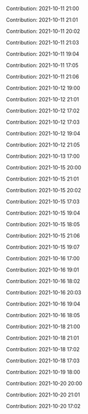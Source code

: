 Contribution: 2021-10-11 21:00

Contribution: 2021-10-11 21:01

Contribution: 2021-10-11 20:02

Contribution: 2021-10-11 21:03

Contribution: 2021-10-11 19:04

Contribution: 2021-10-11 17:05

Contribution: 2021-10-11 21:06

Contribution: 2021-10-12 19:00

Contribution: 2021-10-12 21:01

Contribution: 2021-10-12 17:02

Contribution: 2021-10-12 17:03

Contribution: 2021-10-12 19:04

Contribution: 2021-10-12 21:05

Contribution: 2021-10-13 17:00

Contribution: 2021-10-15 20:00

Contribution: 2021-10-15 21:01

Contribution: 2021-10-15 20:02

Contribution: 2021-10-15 17:03

Contribution: 2021-10-15 19:04

Contribution: 2021-10-15 18:05

Contribution: 2021-10-15 21:06

Contribution: 2021-10-15 19:07

Contribution: 2021-10-16 17:00

Contribution: 2021-10-16 19:01

Contribution: 2021-10-16 18:02

Contribution: 2021-10-16 20:03

Contribution: 2021-10-16 19:04

Contribution: 2021-10-16 18:05

Contribution: 2021-10-18 21:00

Contribution: 2021-10-18 21:01

Contribution: 2021-10-18 17:02

Contribution: 2021-10-18 17:03

Contribution: 2021-10-19 18:00

Contribution: 2021-10-20 20:00

Contribution: 2021-10-20 21:01

Contribution: 2021-10-20 17:02

